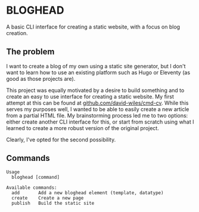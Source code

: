 # BLOGHEAD

A basic CLI interface for creating a static website, with a focus on blog creation.

## The problem

I want to create a blog of my own using a static site generator, but I don't want to learn how to use an existing 
platform such as Hugo or Eleventy (as good as those projects are).

This project was equally motivated by a desire to build something and to create an easy to use interface for creating a 
static website. My first attempt at this can be found at [github.com/david-wiles/cmd-cv](https://github.com/david-wiles/cmd-cv).
While this serves my purposes well, I wanted to be able to easily create a new article from a partial HTML file. My 
brainstorming process led me to two options: either create another CLI interface for this, or start from scratch 
using what I learned to create a more robust version of the original project.

Clearly, I've opted for the second possibility. 

## Commands

```
Usage
  bloghead [command]

Available commands:
  add       Add a new bloghead element (template, datatype)
  create    Create a new page
  publish   Build the static site 

```
